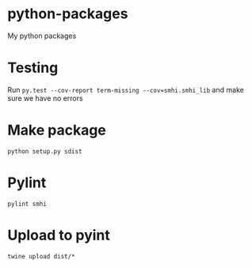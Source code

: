 # python-packages
My python packages

# Testing
Run ```py.test --cov-report term-missing --cov=smhi.smhi_lib``` and make sure we have no errors

# Make package
```python setup.py sdist```

# Pylint
```pylint smhi```
# Upload to pyint

```twine upload dist/*```